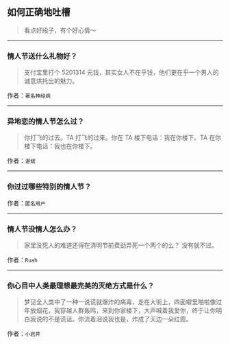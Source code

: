## 如何正确地吐槽

> 看点好段子，有个好心情～


 
---

### 情人节送什么礼物好？

> 支付宝里打个 5201314 元钱，其实女人不在乎钱，他们更在乎一个男人的诚意烘托出的魅力。


作者：`著名神经病`

---

### 异地恋的情人节怎么过？

> 你打飞的过去。TA 打飞的过来。你在 TA 楼下电话：我在你楼下。TA 在你楼下电话：我也在你楼下。


作者：`谌斌`

---

### 你过过哪些特别的情人节？

> 


作者：`匿名用户`

---

### 情人节没情人怎么办？

> 家里没死人的难道还得在清明节前费劲弄死一个两个的么？
> 没有就不过。


作者：`Ruah`

---

### 你心目中人类最理想最完美的灭绝方式是什么？

> 梦见全人类中了一种一说谎就爆炸的病毒，走在大街上，四面噼里啪啦像过年放烟花，我穿越人群轰鸣，来到你家楼下，大声喊着我爱你，终于让你明白我说的不是谎话。你流着泪说我也是，炸成了天边一朵红霞。


作者：`小岩井`
